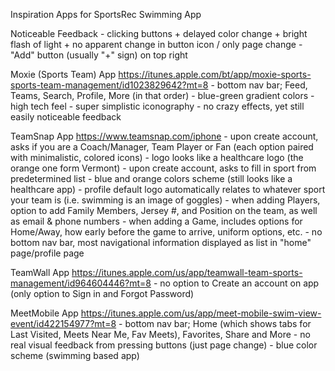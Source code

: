 Inspiration Apps for SportsRec Swimming App


Noticeable Feedback
    - clicking buttons
        + delayed color change
        + bright flash of light
        + no apparent change in button icon / only page change
    - "Add" button (usually "+" sign) on top right


Moxie (Sports Team) App
https://itunes.apple.com/bt/app/moxie-sports-sports-team-management/id1023829642?mt=8
    - bottom nav bar; Feed, Teams, Search, Profile, More (in that order)
    - blue-green gradient colors
    - high tech feel
    - super simplistic iconography
    - no crazy effects, yet still easily noticeable feedback

TeamSnap App
https://www.teamsnap.com/iphone
    - upon create account, asks if you are a Coach/Manager, Team Player or Fan (each option paired with minimalistic, colored icons)
    - logo looks like a healthcare logo (the orange one form Vermont)
    - upon create account, asks to fill in sport from predetermined list
    - blue and orange colors scheme (still looks like a healthcare app)
    - profile default logo automatically relates to whatever sport your team is (i.e. swimming is an image of goggles)
    - when adding Players, option to add Family Members, Jersey #, and Position on the team, as well as email & phone numbers
    - when adding a Game, includes options for Home/Away, how early before the game to arrive, uniform options, etc.
    - no bottom nav bar, most navigational information displayed as list in "home" page/profile page

TeamWall App
https://itunes.apple.com/us/app/teamwall-team-sports-management/id964604446?mt=8
    - no option to Create an account on app (only option to Sign in and Forgot Password)

MeetMobile App
https://itunes.apple.com/us/app/meet-mobile-swim-view-event/id422154977?mt=8
    - bottom nav bar; Home (which shows tabs for Last Visited, Meets Near Me, Fav Meets), Favorites, Share and More
    - no real visual feedback from pressing buttons (just page change)
    - blue color scheme (swimming based app) 